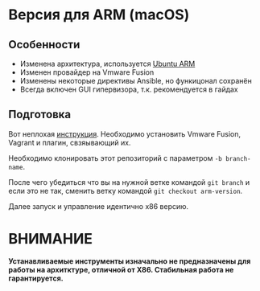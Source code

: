 # Версия для ARM (macOS)
## Особенности 
- Изменена архитектура, используется [Ubuntu ARM](https://app.vagrantup.com/spox/boxes/ubuntu-arm)
- Изменен провайдер на Vmware Fusion
- Изменены некоторые директивы Ansible, но функицонал сохранён 
- Всегда включен GUI гипервизора, т.к. рекомендуется в гайдах  

## Подготовка 
Вот неплохая [инструкция](https://habr.com/ru/companies/bar/articles/708950/). Необходимо установить Vmware Fusion, Vagrant и плагин, свзяывающий их. 

Необходимо клонировать этот репозиторий с параметром `-b branch-name`.

После чего убедиться что вы на нужной ветке командой `git branch` и если это не так, сменить ветку командой `git checkout arm-version`.

Далее запуск и управление идентично x86 версию.

# ВНИМАНИЕ
**Устанавливаемые инструменты изначально не предназначены для работы на архитктуре, отличной от X86. Стабильная работа не гарантируется.** 